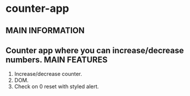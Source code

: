# counter-app
MAIN INFORMATION
-------------------------------------------------------------------------
Counter app where you can increase/decrease numbers.
MAIN FEATURES
-------------------------------------------------------------------------
1. Increase/decrease counter.
2. DOM.
3. Check on 0 reset with styled alert.
